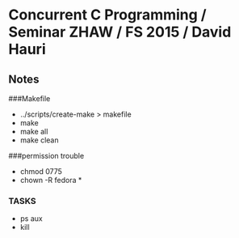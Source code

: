 # Concurrent C Programming / Seminar ZHAW / FS 2015 / David Hauri

## Notes

###Makefile

* ../scripts/create-make > makefile
* make 
* make all
* make clean

###permission trouble

* chmod 0775 <filename>
* chown -R fedora \*

### TASKS
* ps aux
* kill <pid>